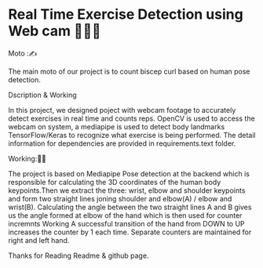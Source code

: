 # Real Time Exercise Detection using  Web cam 💪🏋‍♀️

Moto :✍️

The main moto of our project is to count biscep curl based on human pose detection.

Dscription & Working

In this project, we designed poject with  webcam footage to accurately detect exercises in real time and counts reps. OpenCV is used to access the webcam on system, a mediapipe is used to detect body landmarks TensorFlow/Keras to recognize what exercise is being performed.
The detail information for dependencies are provided in requirements.text folder.

Working:👨‍💻

The project is based on Mediapipe Pose detection at the backend which is responsible for calculating the 3D coordinates of the human body keypoints.Then we extract the three: wrist, elbow and shoulder keypoints and form two straight lines joning shoulder and elbow(A) / elbow and wrist(B). Calculating the angle between the two straight lines A and B gives us the angle formed at elbow of the hand which is then used for counter incremnts Working A successful transition of the hand from DOWN to UP increases the counter by 1 each time. Separate counters are maintained for right and left hand.

Thanks for Reading Readme & github page.
